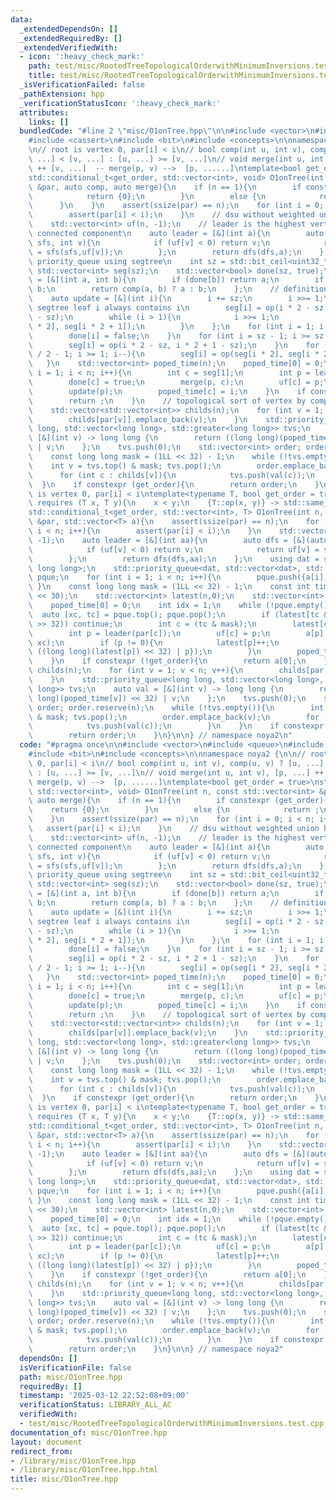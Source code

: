 ```yaml
---
data:
  _extendedDependsOn: []
  _extendedRequiredBy: []
  _extendedVerifiedWith:
  - icon: ':heavy_check_mark:'
    path: test/misc/RootedTreeTopologicalOrderwithMinimumInversions.test.cpp
    title: test/misc/RootedTreeTopologicalOrderwithMinimumInversions.test.cpp
  _isVerificationFailed: false
  _pathExtension: hpp
  _verificationStatusIcon: ':heavy_check_mark:'
  attributes:
    links: []
  bundledCode: "#line 2 \"misc/O1onTree.hpp\"\n\n#include <vector>\n#include <queue>\n\
    #include <cassert>\n#include <bit>\n#include <concepts>\n\nnamespace noya2 {\n\
    \n// root is vertex 0, par[i] < i\n// bool comp(int u, int v), comp(u, v) ? [u,\
    \ ...] < [v, ...] : [u, ...] >= [v, ...]\n// void merge(int u, int v), [p, ...]\
    \ ++ [v, ...]  -- merge(p, v) -->  [p, ......]\ntemplate<bool get_order = true>\n\
    std::conditional_t<get_order, std::vector<int>, void> O1onTree(int n, const std::vector<int>\
    \ &par, auto comp, auto merge){\n    if (n == 1){\n        if constexpr (get_order){\n\
    \            return {0};\n        }\n        else {\n            return ;\n  \
    \      }\n    }\n    assert(ssize(par) == n);\n    for (int i = 0; i < n; i++){\n\
    \        assert(par[i] < i);\n    }\n    // dsu without weighted union heuristic\n\
    \    std::vector<int> uf(n, -1);\n    // leader is the highest vertex among the\
    \ connected component\n    auto leader = [&](int a){\n        auto dfs = [&](auto\
    \ sfs, int v){\n            if (uf[v] < 0) return v;\n            return uf[v]\
    \ = sfs(sfs,uf[v]);\n        };\n        return dfs(dfs,a);\n    };\n    // updatable\
    \ priority_queue using segtree\n    int sz = std::bit_ceil<uint32_t>(n);\n   \
    \ std::vector<int> seg(sz);\n    std::vector<bool> done(sz, true);\n    auto op\
    \ = [&](int a, int b){\n        if (done[b]) return a;\n        if (done[a]) return\
    \ b;\n        return comp(a, b) ? a : b;\n    };\n    // definition of op is updated\n\
    \    auto update = [&](int i){\n        i += sz;\n        i >>= 1;\n        //\
    \ segtree leaf i always contains i\n        seg[i] = op(i * 2 - sz, i * 2 + 1\
    \ - sz);\n        while (i > 1){\n            i >>= 1;\n            seg[i] = op(seg[i\
    \ * 2], seg[i * 2 + 1]);\n        }\n    };\n    for (int i = 1; i < n; i++){\n\
    \        done[i] = false;\n    }\n    for (int i = sz - 1; i >= sz / 2; i--){\n\
    \        seg[i] = op(i * 2 - sz, i * 2 + 1 - sz);\n    }\n    for (int i = sz\
    \ / 2 - 1; i >= 1; i--){\n        seg[i] = op(seg[i * 2], seg[i * 2 + 1]);\n \
    \   }\n    std::vector<int> poped_time(n);\n    poped_time[0] = 0;\n    for (int\
    \ i = 1; i < n; i++){\n        int c = seg[1];\n        int p = leader(par[c]);\n\
    \        done[c] = true;\n        merge(p, c);\n        uf[c] = p;\n        update(c);\n\
    \        update(p);\n        poped_time[c] = i;\n    }\n    if constexpr (!get_order){\n\
    \        return ;\n    }\n    // topological sort of vertex by comparison of poped_time\n\
    \    std::vector<std::vector<int>> childs(n);\n    for (int v = 1; v < n; v++){\n\
    \        childs[par[v]].emplace_back(v);\n    }\n    std::priority_queue<long\
    \ long, std::vector<long long>, std::greater<long long>> tvs;\n    auto val =\
    \ [&](int v) -> long long {\n        return ((long long)(poped_time[v]) << 32)\
    \ | v;\n    };\n    tvs.push(0);\n    std::vector<int> order; order.reserve(n);\n\
    \    const long long mask = (1LL << 32) - 1;\n    while (!tvs.empty()){\n    \
    \    int v = tvs.top() & mask; tvs.pop();\n        order.emplace_back(v);\n  \
    \      for (int c : childs[v]){\n            tvs.push(val(c));\n        }\n  \
    \  }\n    if constexpr (get_order){\n        return order;\n    }\n}\n\n// root\
    \ is vertex 0, par[i] < i\ntemplate<typename T, bool get_order = true>\nrequires\
    \ requires (T x, T y){\n    x < y;\n    {T::op(x, y)} -> std::same_as<T>;\n}\n\
    std::conditional_t<get_order, std::vector<int>, T> O1onTree(int n, const std::vector<int>\
    \ &par, std::vector<T> a){\n    assert(ssize(par) == n);\n    for (int i = 0;\
    \ i < n; i++){\n        assert(par[i] < i);\n    }\n    std::vector<int> uf(n,\
    \ -1);\n    auto leader = [&](int aa){\n        auto dfs = [&](auto sfs, int v){\n\
    \            if (uf[v] < 0) return v;\n            return uf[v] = sfs(sfs,uf[v]);\n\
    \        };\n        return dfs(dfs,aa);\n    };\n    using dat = std::pair<T,\
    \ long long>;\n    std::priority_queue<dat, std::vector<dat>, std::greater<dat>>\
    \ pque;\n    for (int i = 1; i < n; i++){\n        pque.push({a[i], i});\n   \
    \ }\n    const long long mask = (1LL << 32) - 1;\n    const int time_max = (1\
    \ << 30);\n    std::vector<int> latest(n,0);\n    std::vector<int> poped_time(n);\n\
    \    poped_time[0] = 0;\n    int idx = 1;\n    while (!pque.empty()){\n      \
    \  auto [xc, tc] = pque.top(); pque.pop();\n        if (latest[tc & mask] > (tc\
    \ >> 32)) continue;\n        int c = (tc & mask);\n        latest[c] = time_max;\n\
    \        int p = leader(par[c]);\n        uf[c] = p;\n        a[p] = T::op(a[p],\
    \ xc);\n        if (p != 0){\n            latest[p]++;\n            pque.push({a[p],\
    \ ((long long)(latest[p]) << 32) | p});\n        }\n        poped_time[c] = idx++;\n\
    \    }\n    if constexpr (!get_order){\n        return a[0];\n    }\n    std::vector<std::vector<int>>\
    \ childs(n);\n    for (int v = 1; v < n; v++){\n        childs[par[v]].emplace_back(v);\n\
    \    }\n    std::priority_queue<long long, std::vector<long long>, std::greater<long\
    \ long>> tvs;\n    auto val = [&](int v) -> long long {\n        return ((long\
    \ long)(poped_time[v]) << 32) | v;\n    };\n    tvs.push(0);\n    std::vector<int>\
    \ order; order.reserve(n);\n    while (!tvs.empty()){\n        int v = tvs.top()\
    \ & mask; tvs.pop();\n        order.emplace_back(v);\n        for (int c : childs[v]){\n\
    \            tvs.push(val(c));\n        }\n    }\n    if constexpr (get_order){\n\
    \        return order;\n    }\n}\n\n} // namespace noya2\n"
  code: "#pragma once\n\n#include <vector>\n#include <queue>\n#include <cassert>\n\
    #include <bit>\n#include <concepts>\n\nnamespace noya2 {\n\n// root is vertex\
    \ 0, par[i] < i\n// bool comp(int u, int v), comp(u, v) ? [u, ...] < [v, ...]\
    \ : [u, ...] >= [v, ...]\n// void merge(int u, int v), [p, ...] ++ [v, ...]  --\
    \ merge(p, v) -->  [p, ......]\ntemplate<bool get_order = true>\nstd::conditional_t<get_order,\
    \ std::vector<int>, void> O1onTree(int n, const std::vector<int> &par, auto comp,\
    \ auto merge){\n    if (n == 1){\n        if constexpr (get_order){\n        \
    \    return {0};\n        }\n        else {\n            return ;\n        }\n\
    \    }\n    assert(ssize(par) == n);\n    for (int i = 0; i < n; i++){\n     \
    \   assert(par[i] < i);\n    }\n    // dsu without weighted union heuristic\n\
    \    std::vector<int> uf(n, -1);\n    // leader is the highest vertex among the\
    \ connected component\n    auto leader = [&](int a){\n        auto dfs = [&](auto\
    \ sfs, int v){\n            if (uf[v] < 0) return v;\n            return uf[v]\
    \ = sfs(sfs,uf[v]);\n        };\n        return dfs(dfs,a);\n    };\n    // updatable\
    \ priority_queue using segtree\n    int sz = std::bit_ceil<uint32_t>(n);\n   \
    \ std::vector<int> seg(sz);\n    std::vector<bool> done(sz, true);\n    auto op\
    \ = [&](int a, int b){\n        if (done[b]) return a;\n        if (done[a]) return\
    \ b;\n        return comp(a, b) ? a : b;\n    };\n    // definition of op is updated\n\
    \    auto update = [&](int i){\n        i += sz;\n        i >>= 1;\n        //\
    \ segtree leaf i always contains i\n        seg[i] = op(i * 2 - sz, i * 2 + 1\
    \ - sz);\n        while (i > 1){\n            i >>= 1;\n            seg[i] = op(seg[i\
    \ * 2], seg[i * 2 + 1]);\n        }\n    };\n    for (int i = 1; i < n; i++){\n\
    \        done[i] = false;\n    }\n    for (int i = sz - 1; i >= sz / 2; i--){\n\
    \        seg[i] = op(i * 2 - sz, i * 2 + 1 - sz);\n    }\n    for (int i = sz\
    \ / 2 - 1; i >= 1; i--){\n        seg[i] = op(seg[i * 2], seg[i * 2 + 1]);\n \
    \   }\n    std::vector<int> poped_time(n);\n    poped_time[0] = 0;\n    for (int\
    \ i = 1; i < n; i++){\n        int c = seg[1];\n        int p = leader(par[c]);\n\
    \        done[c] = true;\n        merge(p, c);\n        uf[c] = p;\n        update(c);\n\
    \        update(p);\n        poped_time[c] = i;\n    }\n    if constexpr (!get_order){\n\
    \        return ;\n    }\n    // topological sort of vertex by comparison of poped_time\n\
    \    std::vector<std::vector<int>> childs(n);\n    for (int v = 1; v < n; v++){\n\
    \        childs[par[v]].emplace_back(v);\n    }\n    std::priority_queue<long\
    \ long, std::vector<long long>, std::greater<long long>> tvs;\n    auto val =\
    \ [&](int v) -> long long {\n        return ((long long)(poped_time[v]) << 32)\
    \ | v;\n    };\n    tvs.push(0);\n    std::vector<int> order; order.reserve(n);\n\
    \    const long long mask = (1LL << 32) - 1;\n    while (!tvs.empty()){\n    \
    \    int v = tvs.top() & mask; tvs.pop();\n        order.emplace_back(v);\n  \
    \      for (int c : childs[v]){\n            tvs.push(val(c));\n        }\n  \
    \  }\n    if constexpr (get_order){\n        return order;\n    }\n}\n\n// root\
    \ is vertex 0, par[i] < i\ntemplate<typename T, bool get_order = true>\nrequires\
    \ requires (T x, T y){\n    x < y;\n    {T::op(x, y)} -> std::same_as<T>;\n}\n\
    std::conditional_t<get_order, std::vector<int>, T> O1onTree(int n, const std::vector<int>\
    \ &par, std::vector<T> a){\n    assert(ssize(par) == n);\n    for (int i = 0;\
    \ i < n; i++){\n        assert(par[i] < i);\n    }\n    std::vector<int> uf(n,\
    \ -1);\n    auto leader = [&](int aa){\n        auto dfs = [&](auto sfs, int v){\n\
    \            if (uf[v] < 0) return v;\n            return uf[v] = sfs(sfs,uf[v]);\n\
    \        };\n        return dfs(dfs,aa);\n    };\n    using dat = std::pair<T,\
    \ long long>;\n    std::priority_queue<dat, std::vector<dat>, std::greater<dat>>\
    \ pque;\n    for (int i = 1; i < n; i++){\n        pque.push({a[i], i});\n   \
    \ }\n    const long long mask = (1LL << 32) - 1;\n    const int time_max = (1\
    \ << 30);\n    std::vector<int> latest(n,0);\n    std::vector<int> poped_time(n);\n\
    \    poped_time[0] = 0;\n    int idx = 1;\n    while (!pque.empty()){\n      \
    \  auto [xc, tc] = pque.top(); pque.pop();\n        if (latest[tc & mask] > (tc\
    \ >> 32)) continue;\n        int c = (tc & mask);\n        latest[c] = time_max;\n\
    \        int p = leader(par[c]);\n        uf[c] = p;\n        a[p] = T::op(a[p],\
    \ xc);\n        if (p != 0){\n            latest[p]++;\n            pque.push({a[p],\
    \ ((long long)(latest[p]) << 32) | p});\n        }\n        poped_time[c] = idx++;\n\
    \    }\n    if constexpr (!get_order){\n        return a[0];\n    }\n    std::vector<std::vector<int>>\
    \ childs(n);\n    for (int v = 1; v < n; v++){\n        childs[par[v]].emplace_back(v);\n\
    \    }\n    std::priority_queue<long long, std::vector<long long>, std::greater<long\
    \ long>> tvs;\n    auto val = [&](int v) -> long long {\n        return ((long\
    \ long)(poped_time[v]) << 32) | v;\n    };\n    tvs.push(0);\n    std::vector<int>\
    \ order; order.reserve(n);\n    while (!tvs.empty()){\n        int v = tvs.top()\
    \ & mask; tvs.pop();\n        order.emplace_back(v);\n        for (int c : childs[v]){\n\
    \            tvs.push(val(c));\n        }\n    }\n    if constexpr (get_order){\n\
    \        return order;\n    }\n}\n\n} // namespace noya2"
  dependsOn: []
  isVerificationFile: false
  path: misc/O1onTree.hpp
  requiredBy: []
  timestamp: '2025-03-12 22:52:08+09:00'
  verificationStatus: LIBRARY_ALL_AC
  verifiedWith:
  - test/misc/RootedTreeTopologicalOrderwithMinimumInversions.test.cpp
documentation_of: misc/O1onTree.hpp
layout: document
redirect_from:
- /library/misc/O1onTree.hpp
- /library/misc/O1onTree.hpp.html
title: misc/O1onTree.hpp
---
```

